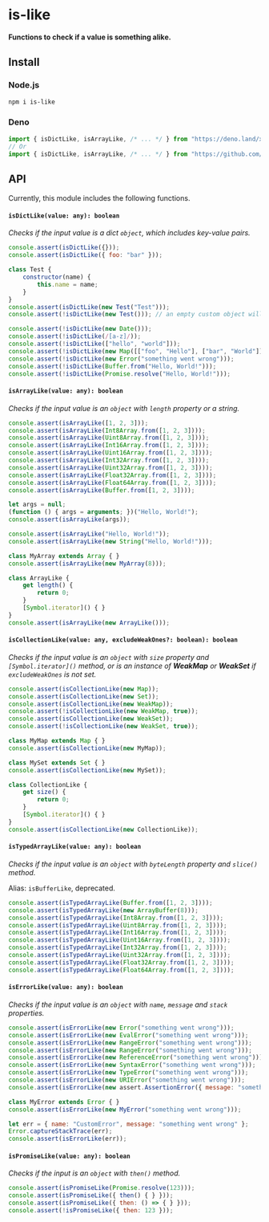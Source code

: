 # is-like

**Functions to check if a value is something alike.**

## Install

### Node.js

```sh
npm i is-like
```

### Deno

```ts
import { isDictLike, isArrayLike, /* ... */ } from "https://deno.land/x/is_like/index.js";
// Or
import { isDictLike, isArrayLike, /* ... */ } from "https://github.com/ayonli/is-like/raw/master/index.js";
```

## API

Currently, this module includes the following functions.

#### `isDictLike(value: any): boolean`

*Checks if the input value is a dict `object`, which includes key-value pairs.*

```js
console.assert(isDictLike({}));
console.assert(isDictLike({ foo: "bar" }));

class Test {
    constructor(name) {
        this.name = name;
    }
}
console.assert(isDictLike(new Test("Test")));
console.assert(!isDictLike(new Test())); // an empty custom object will fail

console.assert(!isDictLike(new Date()));
console.assert(!isDictLike(/[a-z]/));
console.assert(!isDictLike(["hello", "world"]));
console.assert(!isDictLike(new Map([["foo", "Hello"], ["bar", "World"]])));
console.assert(!isDictLike(new Error("something went wrong")));
console.assert(!isDictLike(Buffer.from("Hello, World!")));
console.assert(!isDictLike(Promise.resolve("Hello, World!")));
```

#### `isArrayLike(value: any): boolean`

*Checks if the input value is an `object` with `length` property or a string.*

```js
console.assert(isArrayLike([1, 2, 3]));
console.assert(isArrayLike(Int8Array.from([1, 2, 3])));
console.assert(isArrayLike(Uint8Array.from([1, 2, 3])));
console.assert(isArrayLike(Int16Array.from([1, 2, 3])));
console.assert(isArrayLike(Uint16Array.from([1, 2, 3])));
console.assert(isArrayLike(Int32Array.from([1, 2, 3])));
console.assert(isArrayLike(Uint32Array.from([1, 2, 3])));
console.assert(isArrayLike(Float32Array.from([1, 2, 3])));
console.assert(isArrayLike(Float64Array.from([1, 2, 3])));
console.assert(isArrayLike(Buffer.from([1, 2, 3])));

let args = null;
(function () { args = arguments; })("Hello, World!");
console.assert(isArrayLike(args));

console.assert(isArrayLike("Hello, World!"));
console.assert(isArrayLike(new String("Hello, World!")));

class MyArray extends Array { }
console.assert(isArrayLike(new MyArray(8)));

class ArrayLike {
    get length() {
        return 0;
    }
    [Symbol.iterator]() { }
}
console.assert(isArrayLike(new ArrayLike()));
```

#### `isCollectionLike(value: any, excludeWeakOnes?: boolean): boolean`

*Checks if the input value is an `object` with `size` property and*
*`[Symbol.iterator]()` method, or is an instance of **WeakMap** or*
***WeakSet** if `excludeWeakOnes` is not set.*

```js
console.assert(isCollectionLike(new Map));
console.assert(isCollectionLike(new Set));
console.assert(isCollectionLike(new WeakMap));
console.assert(!isCollectionLike(new WeakMap, true));
console.assert(isCollectionLike(new WeakSet));
console.assert(!isCollectionLike(new WeakSet, true));

class MyMap extends Map { }
console.assert(isCollectionLike(new MyMap));

class MySet extends Set { }
console.assert(isCollectionLike(new MySet));

class CollectionLike {
    get size() {
        return 0;
    }
    [Symbol.iterator]() { }
}
console.assert(isCollectionLike(new CollectionLike));
```

#### `isTypedArrayLike(value: any): boolean`

*Checks if the input value is an `object` with `byteLength` property*
*and `slice()` method.*

Alias: `isBufferLike`, deprecated.

```js
console.assert(isTypedArrayLike(Buffer.from([1, 2, 3])));
console.assert(isTypedArrayLike(new ArrayBuffer(8)));
console.assert(isTypedArrayLike(Int8Array.from([1, 2, 3])));
console.assert(isTypedArrayLike(Uint8Array.from([1, 2, 3])));
console.assert(isTypedArrayLike(Int16Array.from([1, 2, 3])));
console.assert(isTypedArrayLike(Uint16Array.from([1, 2, 3])));
console.assert(isTypedArrayLike(Int32Array.from([1, 2, 3])));
console.assert(isTypedArrayLike(Uint32Array.from([1, 2, 3])));
console.assert(isTypedArrayLike(Float32Array.from([1, 2, 3])));
console.assert(isTypedArrayLike(Float64Array.from([1, 2, 3])));
```

#### `isErrorLike(value: any): boolean`

*Checks if the input value is an `object` with `name`, `message` and `stack`*
*properties.*

```js
console.assert(isErrorLike(new Error("something went wrong")));
console.assert(isErrorLike(new EvalError("something went wrong")));
console.assert(isErrorLike(new RangeError("something went wrong")));
console.assert(isErrorLike(new RangeError("something went wrong")));
console.assert(isErrorLike(new ReferenceError("something went wrong")));
console.assert(isErrorLike(new SyntaxError("something went wrong")));
console.assert(isErrorLike(new TypeError("something went wrong")));
console.assert(isErrorLike(new URIError("something went wrong")));
console.assert(isErrorLike(new assert.AssertionError({ message: "something went wrong" })));

class MyError extends Error { }
console.assert(isErrorLike(new MyError("something went wrong")));

let err = { name: "CustomError", message: "something went wrong" };
Error.captureStackTrace(err);
console.assert(isErrorLike(err));
```

#### `isPromiseLike(value: any): boolean`

*Checks if the input is an `object` with `then()` method.*

```js
console.assert(isPromiseLike(Promise.resolve(123)));
console.assert(isPromiseLike({ then() { } }));
console.assert(isPromiseLike({ then: () => { } }));
console.assert(!isPromiseLike({ then: 123 }));
```

